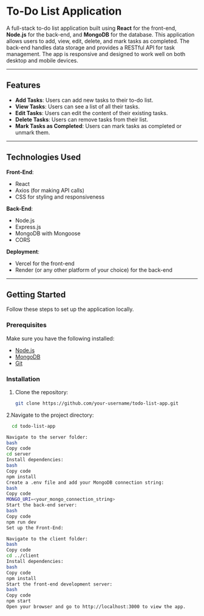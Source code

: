 # To-Do List Application

A full-stack to-do list application built using **React** for the front-end, **Node.js** for the back-end, and **MongoDB** for the database. This application allows users to add, view, edit, delete, and mark tasks as completed. The back-end handles data storage and provides a RESTful API for task management. The app is responsive and designed to work well on both desktop and mobile devices.


---

## Features

- **Add Tasks**: Users can add new tasks to their to-do list.
- **View Tasks**: Users can see a list of all their tasks.
- **Edit Tasks**: Users can edit the content of their existing tasks.
- **Delete Tasks**: Users can remove tasks from their list.
- **Mark Tasks as Completed**: Users can mark tasks as completed or unmark them.

---

## Technologies Used

**Front-End**:
- React
- Axios (for making API calls)
- CSS for styling and responsiveness

**Back-End**:
- Node.js
- Express.js
- MongoDB with Mongoose
- CORS

**Deployment**:
- Vercel for the front-end
- Render (or any other platform of your choice) for the back-end

---

## Getting Started

Follow these steps to set up the application locally.

### Prerequisites

Make sure you have the following installed:
- [Node.js](https://nodejs.org/)
- [MongoDB](https://www.mongodb.com/)
- [Git](https://git-scm.com/)

### Installation

1. Clone the repository:
   ```bash
   git clone https://github.com/your-username/todo-list-app.git

2.Navigate to the project directory:
 ```bash
   cd todo-list-app

Navigate to the server folder:
bash
Copy code
cd server
Install dependencies:
bash
Copy code
npm install
Create a .env file and add your MongoDB connection string:
bash
Copy code
MONGO_URI=<your_mongo_connection_string>
Start the back-end server:
bash
Copy code
npm run dev
Set up the Front-End:

Navigate to the client folder:
bash
Copy code
cd ../client
Install dependencies:
bash
Copy code
npm install
Start the front-end development server:
bash
Copy code
npm start
Open your browser and go to http://localhost:3000 to view the app.
  



